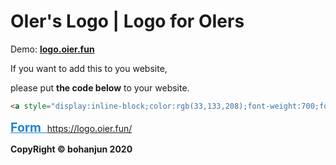 # OIer's Logo | Logo for OIers

Demo: **[logo.oier.fun](https://logo.oier.fun/)**

If you want to add this to you website,

please put **the code below** to your website.

```html
<a style="display:inline-block;color:rgb(33,133,208);font-weight:700;font-size:1.4em" href="https://logo.oier.fun/">Form&ensp;https://logo.oier.fun/</a>
```

<a style="display:inline-block;color:rgb(33,133,208);font-weight:700;font-size:1.4em" href="https://logo.oier.fun/">Form&ensp;https://logo.oier.fun/</a>

**CopyRight © bohanjun 2020**
